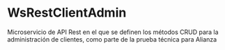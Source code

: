 # WsRestClientAdmin
Microservicio de API Rest en el que se definen los métodos CRUD para la administración de clientes, como parte de la prueba técnica para Alianza
